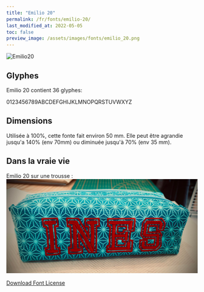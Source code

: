 ```yaml
---
title: "Emilio 20"
permalink: /fr/fonts/emilio-20/
last_modified_at: 2022-05-05
toc: false
preview_image: /assets/images/fonts/emilio_20.png
---
```

![Emilio20](/assets/images/fonts/emilio_20.png)

## Glyphes

Emilio 20 contient 36 glyphes:
	
0123456789ABCDEFGHIJKLMNOPQRSTUVWXYZ

## Dimensions
Utilisée à 100%, cette fonte fait environ 50 mm.
Elle peut être agrandie jusqu'a 140% (env 70mm) ou diminuée jusqu'à 70% (env 35 mm).

## Dans la vraie vie

Emilio 20 sur une trousse :
![Emilio20_2](/assets/images/fonts/emilio20_2.jpg)

[Download Font License](https://github.com/inkstitch/inkstitch/tree/main/fonts/emilio_20/LICENSE)
